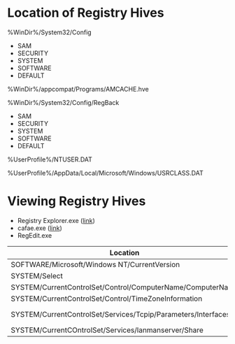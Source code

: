 
# Location of Registry Hives
%WinDir%/System32/Config
- SAM
- SECURITY
- SYSTEM
- SOFTWARE
- DEFAULT

%WinDir%/appcompat/Programs/AMCACHE.hve

%WinDir%/System32/Config/RegBack
- SAM
- SECURITY
- SYSTEM
- SOFTWARE
- DEFAULT

%UserProfile%/NTUSER.DAT

%UserProfile%/AppData/Local/Microsoft/Windows/USRCLASS.DAT

# Viewing Registry Hives
- Registry Explorer.exe ([link](https://ericzimmerman.github.io/#!index.md))
- cafae.exe ([link](https://tzworks.com/prototype_page.php?proto_id=19))
- RegEdit.exe

| Location | Info |
| --- | --- |
| SOFTWARE/Microsoft/Windows NT/CurrentVersion | OS Version |
| SYSTEM/Select | CurrentControlSet |
| SYSTEM/CurrentControlSet/Control/ComputerName/ComputerName | Computer Name |
| SYSTEM/CurrentControlSet/Control/TimeZoneInformation | Time Zone |
| SYSTEM/CurrentControlSet/Services/Tcpip/Parameters/Interfaces | Network Interfaces |
| SYSTEM/CurrentCOntrolSet/Services/lanmanserver/Share | Shares |

